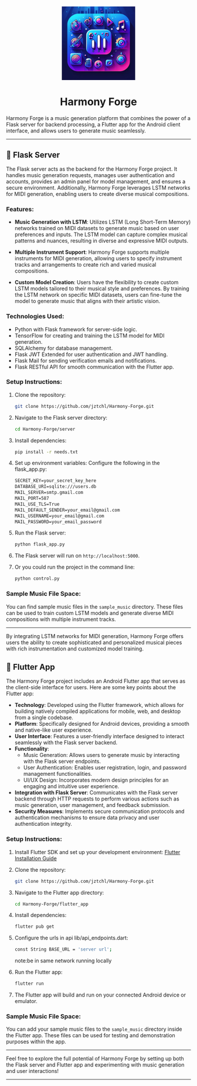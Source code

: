 <p align="center">
  <img src="/icon.png" alt="Harmony Forge Logo" width="200">
</p>

<h1 align="center"> Harmony Forge</h1>

<p align="center">
 
Harmony Forge is a music generation platform that combines the power of a Flask server for backend processing, a Flutter app for the Android client interface, and allows users to generate music seamlessly.
</p>


---


## 🎵 Flask Server

The Flask server acts as the backend for the Harmony Forge project. It handles music generation requests, manages user authentication and accounts, provides an admin panel for model management, and ensures a secure environment. Additionally, Harmony Forge leverages LSTM networks for MIDI generation, enabling users to create diverse musical compositions.

### Features:

- **Music Generation with LSTM**: Utilizes LSTM (Long Short-Term Memory) networks trained on MIDI datasets to generate music based on user preferences and inputs. The LSTM model can capture complex musical patterns and nuances, resulting in diverse and expressive MIDI outputs.
  
- **Multiple Instrument Support**: Harmony Forge supports multiple instruments for MIDI generation, allowing users to specify instrument tracks and arrangements to create rich and varied musical compositions.

- **Custom Model Creation**: Users have the flexibility to create custom LSTM models tailored to their musical style and preferences. By training the LSTM network on specific MIDI datasets, users can fine-tune the model to generate music that aligns with their artistic vision.

### Technologies Used:

- Python with Flask framework for server-side logic.
- TensorFlow for creating and training the LSTM model for MIDI generation.
- SQLAlchemy for database management.
- Flask JWT Extended for user authentication and JWT handling.
- Flask Mail for sending verification emails and notifications.
- Flask RESTful API for smooth communication with the Flutter app.

### Setup Instructions:

1. Clone the repository:
   ```bash
   git clone https://github.com/jztchl/Harmony-Forge.git
   ```

2. Navigate to the Flask server directory:
   ```bash
   cd Harmony-Forge/server
   ```

3. Install dependencies:
   ```bash
   pip install -r needs.txt
   ```

4. Set up environment variables:
   Configure the following in the flask_app.py:
   ```plaintext
   SECRET_KEY=your_secret_key_here
   DATABASE_URI=sqlite:///users.db
   MAIL_SERVER=smtp.gmail.com
   MAIL_PORT=587
   MAIL_USE_TLS=True
   MAIL_DEFAULT_SENDER=your_email@gmail.com
   MAIL_USERNAME=your_email@gmail.com
   MAIL_PASSWORD=your_email_password
   ```

5. Run the Flask server:
   ```bash
   python flask_app.py
   ```

6. The Flask server will run on `http://localhost:5000`.

7. Or you could run the project in the command line:
   ```bash
   python control.py
   ```

### Sample Music File Space:

You can find sample music files in the `sample_music` directory. These files can be used to train custom LSTM models and generate diverse MIDI compositions with multiple instrument tracks.

---

By integrating LSTM networks for MIDI generation, Harmony Forge offers users the ability to create sophisticated and personalized musical pieces with rich instrumentation and customized model training.
## 📱 Flutter App

The Harmony Forge project includes an Android Flutter app that serves as the client-side interface for users. Here are some key points about the Flutter app:

- **Technology**: Developed using the Flutter framework, which allows for building natively compiled applications for mobile, web, and desktop from a single codebase.
- **Platform**: Specifically designed for Android devices, providing a smooth and native-like user experience.
- **User Interface**: Features a user-friendly interface designed to interact seamlessly with the Flask server backend.
- **Functionality**:
  - Music Generation: Allows users to generate music by interacting with the Flask server endpoints.
  - User Authentication: Enables user registration, login, and password management functionalities.
  - UI/UX Design: Incorporates modern design principles for an engaging and intuitive user experience.
- **Integration with Flask Server**: Communicates with the Flask server backend through HTTP requests to perform various actions such as music generation, user management, and feedback submission.
- **Security Measures**: Implements secure communication protocols and authentication mechanisms to ensure data privacy and user authentication integrity.

### Setup Instructions:

1. Install Flutter SDK and set up your development environment: [Flutter Installation Guide](https://flutter.dev/docs/get-started/install)

2. Clone the repository:

   ```bash
   git clone https://github.com/jztchl/Harmony-Forge.git
   ```

3. Navigate to the Flutter app directory:

   ```bash
   cd Harmony-Forge/flutter_app
   ```

4. Install dependencies:

   ```bash
   flutter pub get
   ```
5. Configure the urls in api lib/api_endpoints.dart:
   ```bash
   const String BASE_URL = 'server url';
   ```
   note:be in same network running locally
   
6. Run the Flutter app:

   ```bash
   flutter run
   ```

7. The Flutter app will build and run on your connected Android device or emulator.

### Sample Music File Space:

You can add your sample music files to the `sample_music` directory inside the Flutter app. These files can be used for testing and demonstration purposes within the app.

---

Feel free to explore the full potential of Harmony Forge by setting up both the Flask server and Flutter app and experimenting with music generation and user interactions!

---
